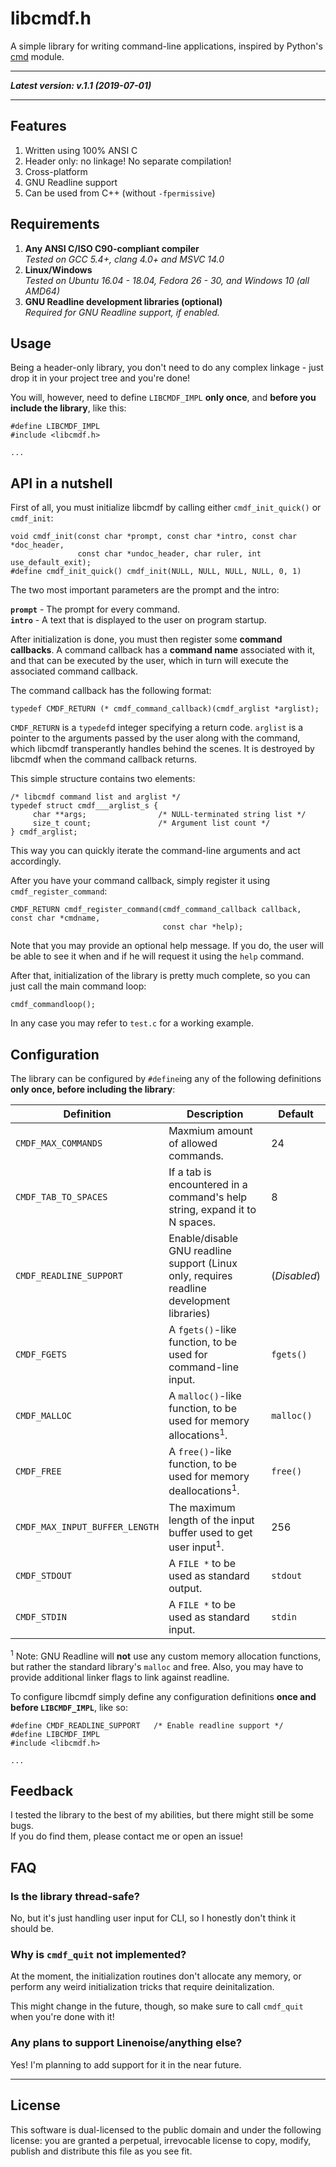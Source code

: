 libcmdf.h
=============
A simple library for writing command-line applications, inspired by Python's [cmd](https://docs.python.org/3/library/cmd.html) module.

----------------------------------------------

***Latest version: v.1.1 (2019-07-01)***

----------------------------------------------

Features
--------
1. Written using 100% ANSI C
2. Header only: no linkage! No separate compilation!
3. Cross-platform
4. GNU Readline support
5. Can be used from C++ (without `-fpermissive`)

Requirements
------------
1. **Any ANSI C/ISO C90-compliant compiler**
<br />*Tested on GCC 5.4+, clang 4.0+ and MSVC 14.0*
2. **Linux/Windows**
<br />*Tested on Ubuntu 16.04 - 18.04, Fedora 26 - 30, and Windows 10 (all AMD64)*
3. **GNU Readline development libraries (optional)**
<br />*Required for GNU Readline support, if enabled.*

Usage
------
Being a header-only library, you don't need to do any complex linkage - just drop it in your project tree and you're done!

You will, however, need to define <code>LIBCMDF_IMPL</code> **only once**, and **before you include the library**, like this:

```
#define LIBCMDF_IMPL
#include <libcmdf.h>

...
```

API in a nutshell
--------------------
First of all, you must initialize libcmdf by calling either `cmdf_init_quick()` or `cmdf_init`:
```
void cmdf_init(const char *prompt, const char *intro, const char *doc_header,
               const char *undoc_header, char ruler, int use_default_exit);
#define cmdf_init_quick() cmdf_init(NULL, NULL, NULL, NULL, 0, 1)
```

The two most important parameters are the prompt and the intro:

**<code>prompt</code>** - The prompt for every command. <br />
**<code>intro</code>** - A text that is displayed to the user on program startup. <br />

After initialization is done, you must then register some **command callbacks**.
A command callback has a **command name** associated with it, and that can be executed
by the user, which in turn will execute the associated command callback.

The command callback has the following format:
```
typedef CMDF_RETURN (* cmdf_command_callback)(cmdf_arglist *arglist);
```

<code>CMDF_RETURN</code> is a <code>typedef</code>d integer specifying a return code.
<code>arglist</code> is a pointer to the arguments passed by the user along with the command,
which libcmdf transperantly handles behind the scenes. It is destroyed by libcmdf when the command callback
returns.

This simple structure contains two elements:
```
/* libcmdf command list and arglist */
typedef struct cmdf___arglist_s {
     char **args;                /* NULL-terminated string list */
     size_t count;               /* Argument list count */
} cmdf_arglist;

```

This way you can quickly iterate the command-line arguments and act accordingly.

After you have your command callback, simply register it using `cmdf_register_command`:
```
CMDF_RETURN cmdf_register_command(cmdf_command_callback callback, const char *cmdname,
                                  const char *help);
```

Note that you may provide an optional help message. If you do, the user will be able to see it when and if
he will request it using the `help` command.

After that, initialization of the library is pretty much complete, so you can just call the main command loop:
```
cmdf_commandloop();
```

In any case you may refer to <code>test.c</code> for a working example.


Configuration
---------------
The library can be configured by <code>#define</code>ing any of the following definitions **only once, before including the library**:
<br />

|Definition|Description|Default|
|----------|-----------|-------|
|<code>CMDF_MAX_COMMANDS</code>|Maxmium amount of allowed commands.|24|
|<code>CMDF_TAB_TO_SPACES</code>|If a tab is encountered in a command's help string, expand it to N spaces.|8|
|<code>CMDF_READLINE_SUPPORT</code>|Enable/disable GNU readline support (Linux only, requires readline development libraries)|(*Disabled*)|
|<code>CMDF_FGETS</code>|A <code>fgets()</code>-like function, to be used for command-line input.|<code>fgets()</code>|
|<code>CMDF_MALLOC</code>|A <code>malloc()</code>-like function, to be used for memory allocations<sup>1</sup>.|<code>malloc()</code>|
|<code>CMDF_FREE</code>|A <code>free()</code>-like function, to be used for memory deallocations<sup>1</sup>.|<code>free()</code>|
|<code>CMDF_MAX_INPUT_BUFFER_LENGTH</code>|The maximum length of the input buffer used to get user input<sup>1</sup>.|256|
|<code>CMDF_STDOUT</code>|A <code>FILE *</code> to be used as standard output.|<code>stdout</code>|
|<code>CMDF_STDIN</code>|A <code>FILE *</code> to be used as standard input.|<code>stdin</code>|

<sup>1</sup> Note: GNU Readline will **not** use any custom memory allocation functions, but rather the standard library's <code>malloc</code> and </code>free</code>. Also, you may have to provide additional linker flags to link against readline.

To configure libcmdf simply define any configuration definitions **once and before <code>LIBCMDF_IMPL</code>**, like so:
```
#define CMDF_READLINE_SUPPORT   /* Enable readline support */
#define LIBCMDF_IMPL
#include <libcmdf.h>

...
```

Feedback
---------
I tested the library to the best of my abilities, but there might still be some bugs. <br />
If you do find them, please contact me or open an issue!

FAQ
----
### Is the library thread-safe?
No, but it's just handling user input for CLI, so I honestly don't think it should be.

### Why is <code>cmdf_quit</code> not implemented?
At the moment, the initialization routines don't allocate any memory, or perform any weird
initialization tricks that require deinitalization.

This might change in the future, though, so make sure to call <code>cmdf_quit</code> when you're done with it!

### Any plans to support Linenoise/anything else?
Yes! I'm planning to add support for it in the near future.

-------------------------------------------------------------------------------------------------------

License
--------
This software is dual-licensed to the public domain and under the following license:
you are granted a perpetual, irrevocable license to copy, modify,
publish and distribute this file as you see fit.
